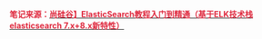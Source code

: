**<font style="color:#DF2A3F;">笔记来源：</font>**[**<font style="color:#DF2A3F;">尚硅谷】ElasticSearch教程入门到精通（基于ELK技术栈elasticsearch 7.x+8.x新特性）</font>**](https://www.bilibili.com/video/BV1hh411D7sb/?spm_id_from=333.337.search-card.all.click&vd_source=e8046ccbdc793e09a75eb61fe8e84a30)

